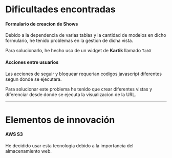 # Dificultades encontradas

#### **Formulario de creacion de Shows**

Debido a la dependencia de varias tablas y la cantidad de modelos en dicho formulario, he tenido problemas en la gestion de dicha vista.

Para solucionarlo, he hecho uso de un widget de **Kartik** llamado `TabX`

#### **Acciones entre usuarios**

Las acciones de seguir y bloquear requerian codigos javascript diferentes segun donde se ejecutara.

Para solucionar este problema he tenido que crear diferentes vistas y diferenciar desde donde se ejecuta la visualizacion de la URL.

---
# Elementos de innovación

#### **AWS S3**

He decidido usar esta tecnologia debido a la importancia del almacenamiento web.
